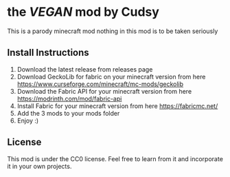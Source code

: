 # the _VEGAN_ mod by Cudsy

This is a parody minecraft mod nothing in this mod is to be taken seriously

## Install Instructions
1) Download the latest release from releases page
2) Download GeckoLib for fabric on your minecraft version from here https://www.curseforge.com/minecraft/mc-mods/geckolib
3) Download the Fabric API for your minecraft version from here https://modrinth.com/mod/fabric-api
4) Install Fabric for your minecraft version from here https://fabricmc.net/
5) Add the 3 mods to your mods folder
6) Enjoy :)

## License
This mod is under the CC0 license. Feel free to learn from it and incorporate it in your own projects.
